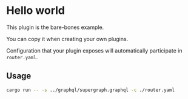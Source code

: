 # Hello world

This plugin is the bare-bones example.

You can copy it when creating your own plugins.

Configuration that your plugin exposes will automatically participate in `router.yaml`.

## Usage
```bash
cargo run -- -s ../graphql/supergraph.graphql -c ./router.yaml
```
